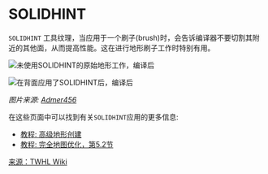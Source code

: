 # SOLIDHINT


`SOLIDHINT` 工具纹理，当应用于一个刷子(brush)时，会告诉编译器不要切割其附近的其他面，从而提高性能。这在进行地形刷子工作时特别有用。

![未使用SOLIDHINT的原始地形工作，编译后](https://i.imgur.com/WlenfiV.jpg)

![在背面应用了SOLIDHINT后，编译后](https://i.imgur.com/Ju2mh4E.jpg)

*图片来源: [Admer456](https://twhl.info/user/view/6754)*

在这些页面中可以找到有关`SOLIDHINT`应用的更多信息:
* [教程: 高级地形创建](https://twhl.info/wiki/page/Tutorial:_Advanced_Terrain_Creation)
* [教程: 完全地图优化，第5.2节](https://twhl.info/wiki/page/Tutorial:_Total_Map_Optimisation_Part_3_(wpoly,_clipnodes,_engine_limits,_compile_parameters)#5.2_SOLIDHINT)

[来源：TWHL Wiki](https://twhl.info/wiki/page/SOLIDHINT)